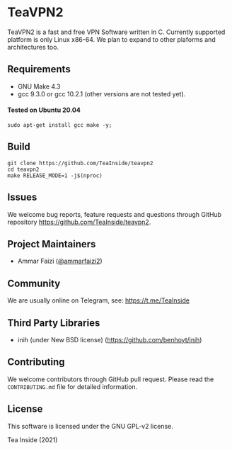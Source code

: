 
# TeaVPN2
TeaVPN2 is a fast and free VPN Software written in C. Currently supported
platform is only Linux x86-64. We plan to expand to other plaforms and
architectures too.


## Requirements
- GNU Make 4.3
- gcc 9.3.0 or gcc 10.2.1 (other versions are not tested yet).

#### Tested on Ubuntu 20.04
```
sudo apt-get install gcc make -y;
```

## Build
```
git clone https://github.com/TeaInside/teavpn2
cd teavpn2
make RELEASE_MODE=1 -j$(nproc)
```

## Issues
We welcome bug reports, feature requests and questions through GitHub
repository https://github.com/TeaInside/teavpn2.


## Project Maintainers
- Ammar Faizi ([@ammarfaizi2](https://github.com/ammarfaizi2))

## Community
We are usually online on Telegram, see: https://t.me/TeaInside


## Third Party Libraries
- inih (under New BSD license) (https://github.com/benhoyt/inih)


## Contributing
We welcome contributors through GitHub pull request. Please read the
`CONTRIBUTING.md` file for detailed information.


## License
This software is licensed under the GNU GPL-v2 license.

Tea Inside (2021)
